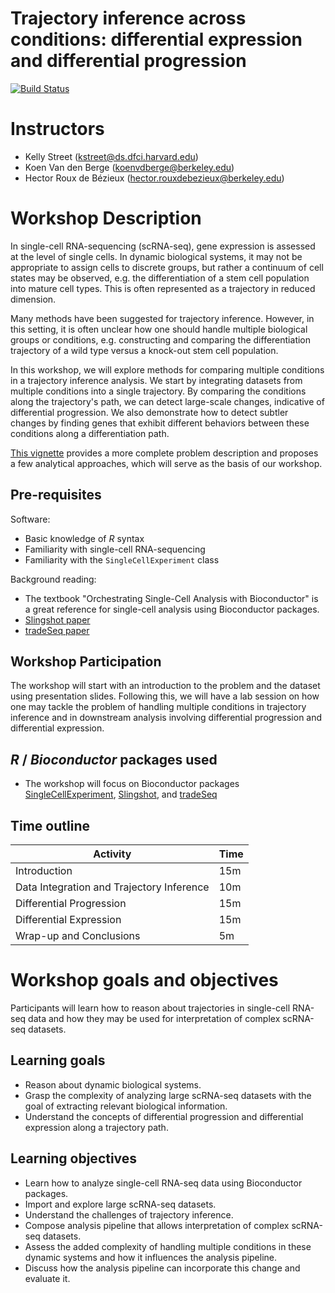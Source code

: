 # Trajectory inference across conditions: differential expression and differential progression

[![Build Status](https://travis-ci.com/kstreet13/bioc2020trajectories.svg?branch=master)](https://travis-ci.com/kstreet13/bioc2020trajectories)

# Instructors

 - Kelly Street (kstreet@ds.dfci.harvard.edu)
 - Koen Van den Berge (koenvdberge@berkeley.edu)
 - Hector Roux de Bézieux (hector.rouxdebezieux@berkeley.edu)
 
# Workshop Description

In single-cell RNA-sequencing (scRNA-seq), gene expression is assessed at the level of single cells. In dynamic biological systems, it may not be appropriate to assign cells to discrete groups, but rather a continuum of cell states may be observed, e.g. the differentiation of a stem cell population into mature cell types. This is often represented as a trajectory in reduced dimension.

Many methods have been suggested for trajectory inference. However, in this setting, it is often unclear how one should handle multiple biological groups or conditions, e.g. constructing and comparing the differentiation trajectory of a wild type versus a knock-out stem cell population.

In this workshop, we will explore methods for comparing multiple conditions in a trajectory inference analysis. We start by integrating datasets from multiple conditions into a single trajectory. By comparing the conditions along the trajectory's path, we can detect large-scale changes, indicative of differential progression. We also demonstrate how to detect subtler changes by finding genes that exhibit different behaviors between these conditions along a differentiation path.

[This vignette](https://bioconductor.org/packages/release/bioc/vignettes/slingshot/inst/doc/conditionsVignette.html) provides a more complete problem description and proposes a few analytical approaches, which will serve as the basis of our workshop.

## Pre-requisites

Software:

* Basic knowledge of _R_ syntax
* Familiarity with single-cell RNA-sequencing
* Familiarity with the `SingleCellExperiment` class

Background reading:

* The textbook "Orchestrating Single-Cell Analysis with Bioconductor" is a great reference for single-cell analysis using Bioconductor packages.
* [Slingshot paper](https://bmcgenomics.biomedcentral.com/articles/10.1186/s12864-018-4772-0)
* [tradeSeq paper](https://www.biorxiv.org/content/10.1101/623397v1)


## Workshop Participation

The workshop will start with an introduction to the problem and the dataset using presentation slides. Following this, we will have a lab session on how one may tackle the problem of handling multiple conditions in trajectory inference and in downstream analysis involving differential progression and differential expression.

## _R_ / _Bioconductor_ packages used

* The workshop will focus on Bioconductor packages [SingleCellExperiment](https://bioconductor.org/packages/release/bioc/html/SingleCellExperiment.html), [Slingshot](https://bioconductor.org/packages/release/bioc/html/slingshot.html), and [tradeSeq](https://bioconductor.org/packages/release/bioc/html/tradeSeq.html) 

## Time outline


| Activity                     | Time |
|------------------------------|------|
| Introduction                     | 15m  |
| Data Integration and Trajectory Inference   | 10m  |
| Differential Progression                    | 15m  |
| Differential Expression          | 15m  |
| Wrap-up and Conclusions          | 5m  |


# Workshop goals and objectives

Participants will learn how to reason about trajectories in single-cell RNA-seq data and how they may be used for interpretation of complex scRNA-seq datasets.


## Learning goals


* Reason about dynamic biological systems.
* Grasp the complexity of analyzing large scRNA-seq datasets with the goal of extracting relevant biological information.
* Understand the concepts of differential progression and differential expression along a trajectory path.

## Learning objectives


* Learn how to analyze single-cell RNA-seq data using Bioconductor packages.
* Import and explore large scRNA-seq datasets.
* Understand the challenges of trajectory inference.
* Compose analysis pipeline that allows interpretation of complex scRNA-seq datasets.
* Assess the added complexity of handling multiple conditions in these dynamic systems and how it influences the analysis pipeline.
* Discuss how the analysis pipeline can incorporate this change and evaluate it.
